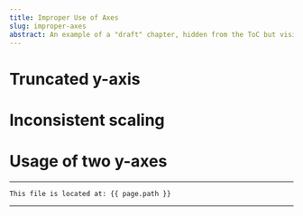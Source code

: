 ```yaml
---
title: Improper Use of Axes
slug: improper-axes
abstract: An example of a "draft" chapter, hidden from the ToC but visible in the outline.
---
```


# Truncated y-axis

# Inconsistent scaling

# Usage of two y-axes

---
```
This file is located at: {{ page.path }}
```
---



